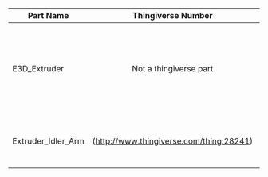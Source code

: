 | Part Name | Thingiverse Number | Notes |
| ------------------ |:--------------------------:|------------------|
| E3D_Extruder       | Not a thingiverse part | This is based on the original extruder designed for the J-Head hot end, but modified to fit the E3Dv6 hotend|
| Extruder_Idler_Arm | (http://www.thingiverse.com/thing:28241) | KM_Mendelmax idler arm was slightly modified from this part |
